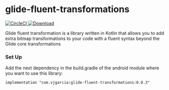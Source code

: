 # glide-fluent-transformations
[![CircleCI](https://circleci.com/gh/vjgarciag96/glide-fluent-transformations/tree/master.svg?style=svg&circle-token=19812333132e2142f6c5623f97ef7f219b31f998)](https://circleci.com/gh/vjgarciag96/glide-fluent-transformations/tree/master)[ ![Download](https://api.bintray.com/packages/vjgarciag96/glide-fluent-transformations/com.vjgarcia.glidefluenttransformations/images/download.svg?version=0.3-beta) ](https://bintray.com/vjgarciag96/glide-fluent-transformations/com.vjgarcia.glidefluenttransformations/0.3-beta/link)

Glide fluent transformation is a library written in Kotlin that allows you to add extra bitmap transformations to your code with a fluent syntax beyond the Glide core transformations

### Set Up
Add the next dependency in the build.gradle of the android module where you want to use this library:

`implementation "com.vjgarcia:glide-fluent-transformations:0.0.3"`
